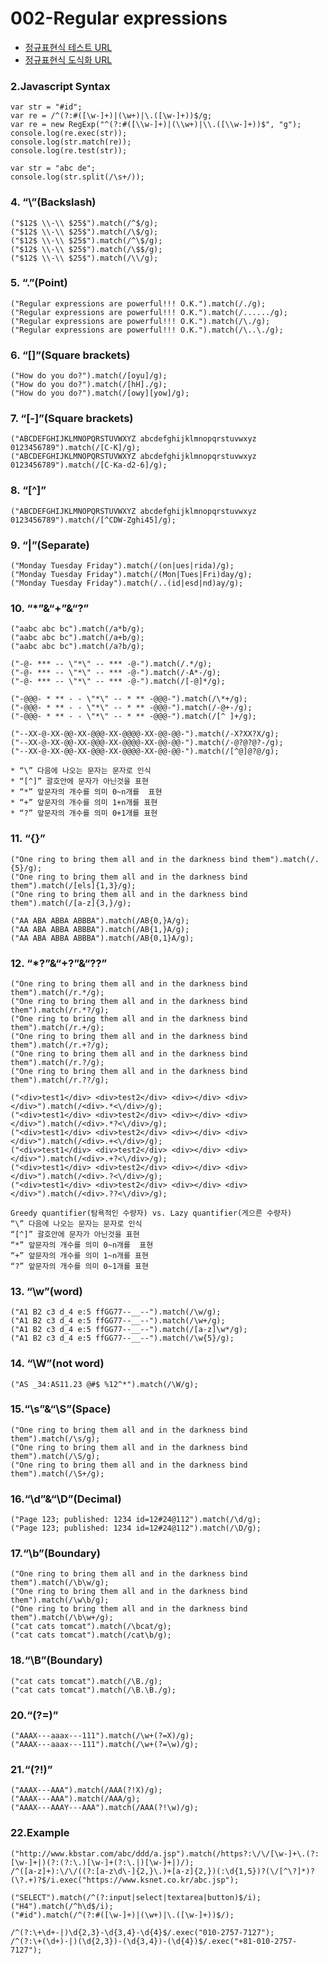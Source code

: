 002-Regular expressions
==========

* [정규표현식 테스트 URL](http://www.regexr.com)
* [정규표현식 도식화 URL](http://www.regexper.com)

### 2.Javascript Syntax
    var str = "#id";
    var re = /^(?:#([\w-]+)|(\w+)|\.([\w-]+))$/g;
    var re = new RegExp("^(?:#([\\w-]+)|(\\w+)|\\.([\\w-]+))$", "g");
    console.log(re.exec(str));
    console.log(str.match(re));
    console.log(re.test(str));

    var str = "abc de";
    console.log(str.split(/\s+/));

### 4. “\”(Backslash)
    ("$12$ \\-\\ $25$").match(/^$/g);
    ("$12$ \\-\\ $25$").match(/\$/g);
    ("$12$ \\-\\ $25$").match(/^\$/g);
    ("$12$ \\-\\ $25$").match(/\$$/g);
    ("$12$ \\-\\ $25$").match(/\\/g);

### 5. “.”(Point)
    ("Regular expressions are powerful!!! O.K.").match(/./g);
    ("Regular expressions are powerful!!! O.K.").match(/....../g);
    ("Regular expressions are powerful!!! O.K.").match(/\./g);
    ("Regular expressions are powerful!!! O.K.").match(/\..\./g);

### 6. “[]”(Square brackets)
    ("How do you do?").match(/[oyu]/g);
    ("How do you do?").match(/[hH]./g);
    ("How do you do?").match(/[owy][yow]/g);

### 7. “[-]”(Square brackets)
    ("ABCDEFGHIJKLMNOPQRSTUVWXYZ abcdefghijklmnopqrstuvwxyz 0123456789").match(/[C-K]/g);
    ("ABCDEFGHIJKLMNOPQRSTUVWXYZ abcdefghijklmnopqrstuvwxyz 0123456789").match(/[C-Ka-d2-6]/g);

### 8. “[^]”
    ("ABCDEFGHIJKLMNOPQRSTUVWXYZ abcdefghijklmnopqrstuvwxyz 0123456789").match(/[^CDW-Zghi45]/g);

### 9. “|”(Separate)
    ("Monday Tuesday Friday").match(/(on|ues|rida)/g);
    ("Monday Tuesday Friday").match(/(Mon|Tues|Fri)day/g);
    ("Monday Tuesday Friday").match(/..(id|esd|nd)ay/g);

### 10. “*”&“+”&“?”
    ("aabc abc bc").match(/a*b/g);
    ("aabc abc bc").match(/a+b/g);
    ("aabc abc bc").match(/a?b/g);

    ("-@- *** -- \"*\" -- *** -@-").match(/.*/g);
    ("-@- *** -- \"*\" -- *** -@-").match(/-A*-/g);
    ("-@- *** -- \"*\" -- *** -@-").match(/[-@]*/g);

    ("-@@@- * ** - - \"*\" -- * ** -@@@-").match(/\*+/g);
    ("-@@@- * ** - - \"*\" -- * ** -@@@-").match(/-@+-/g);
    ("-@@@- * ** - - \"*\" -- * ** -@@@-").match(/[^ ]+/g);

    ("--XX-@-XX-@@-XX-@@@-XX-@@@@-XX-@@-@@-").match(/-X?XX?X/g);
    ("--XX-@-XX-@@-XX-@@@-XX-@@@@-XX-@@-@@-").match(/-@?@?@?-/g);
    ("--XX-@-XX-@@-XX-@@@-XX-@@@@-XX-@@-@@-").match(/[^@]@?@/g);

    * “\” 다음에 나오는 문자는 문자로 인식
    * “[^]” 괄호안에 문자가 아닌것을 표현
    * “*” 앞문자의 개수를 의미 0~n개를  표현
    * “+” 앞문자의 개수를 의미 1+n개를 표현
    * “?” 앞문자의 개수를 의미 0+1개를 표현

### 11. “{}”
    ("One ring to bring them all and in the darkness bind them").match(/.{5}/g);
    ("One ring to bring them all and in the darkness bind them").match(/[els]{1,3}/g);
    ("One ring to bring them all and in the darkness bind them").match(/[a-z]{3,}/g);

    ("AA ABA ABBA ABBBA").match(/AB{0,}A/g);
    ("AA ABA ABBA ABBBA").match(/AB{1,}A/g);
    ("AA ABA ABBA ABBBA").match(/AB{0,1}A/g);

### 12. “*?”&“+?”&“??”
    ("One ring to bring them all and in the darkness bind them").match(/r.*/g);
    ("One ring to bring them all and in the darkness bind them").match(/r.*?/g);
    ("One ring to bring them all and in the darkness bind them").match(/r.+/g);
    ("One ring to bring them all and in the darkness bind them").match(/r.+?/g);
    ("One ring to bring them all and in the darkness bind them").match(/r.?/g);
    ("One ring to bring them all and in the darkness bind them").match(/r.??/g);

    ("<div>test1</div> <div>test2</div> <div></div> <div></div>").match(/<div>.*<\/div>/g);
    ("<div>test1</div> <div>test2</div> <div></div> <div></div>").match(/<div>.*?<\/div>/g);
    ("<div>test1</div> <div>test2</div> <div></div> <div></div>").match(/<div>.+<\/div>/g);
    ("<div>test1</div> <div>test2</div> <div></div> <div></div>").match(/<div>.+?<\/div>/g);
    ("<div>test1</div> <div>test2</div> <div></div> <div></div>").match(/<div>.?<\/div>/g);
    ("<div>test1</div> <div>test2</div> <div></div> <div></div>").match(/<div>.??<\/div>/g);

    Greedy quantifier(탐욕적인 수량자) vs. Lazy quantifier(게으른 수량자)
    “\” 다음에 나오는 문자는 문자로 인식
    “[^]” 괄호안에 문자가 아닌것을 표현
    “*” 앞문자의 개수를 의미 0~n개를  표현
    “+” 앞문자의 개수를 의미 1~n개를 표현
    “?” 앞문자의 개수를 의미 0~1개를 표현

### 13. “\w”(word)
    ("A1 B2 c3 d_4 e:5 ffGG77--__--").match(/\w/g);
    ("A1 B2 c3 d_4 e:5 ffGG77--__--").match(/\w+/g);
    ("A1 B2 c3 d_4 e:5 ffGG77--__--").match(/[a-z]\w*/g);
    ("A1 B2 c3 d_4 e:5 ffGG77--__--").match(/\w{5}/g);

### 14. “\W”(not word)
    ("AS _34:AS11.23 @#$ %12^*").match(/\W/g);

### 15.“\s”&“\S”(Space)
    ("One ring to bring them all and in the darkness bind them").match(/\s/g);
    ("One ring to bring them all and in the darkness bind them").match(/\S/g);
    ("One ring to bring them all and in the darkness bind them").match(/\S+/g);

### 16.“\d”&“\D”(Decimal)
    ("Page 123; published: 1234 id=12#24@112").match(/\d/g);
    ("Page 123; published: 1234 id=12#24@112").match(/\D/g);

### 17.“\b”(Boundary)
    ("One ring to bring them all and in the darkness bind them").match(/\b\w/g);
    ("One ring to bring them all and in the darkness bind them").match(/\w\b/g);
    ("One ring to bring them all and in the darkness bind them").match(/\b\w+/g);
    ("cat cats tomcat").match(/\bcat/g);
    ("cat cats tomcat").match(/cat\b/g);

### 18.“\B”(Boundary)
    ("cat cats tomcat").match(/\B./g);
    ("cat cats tomcat").match(/\B.\B./g);


### 20.“(?=<pattern>)”
    ("AAAX---aaax---111").match(/\w+(?=X)/g);
    ("AAAX---aaax---111").match(/\w+(?=\w)/g);

### 21.“(?!<pattern>)”
    ("AAAX---AAA").match(/AAA(?!X)/g);
    ("AAAX---AAA").match(/AAA/g);
    ("AAAX---AAAY---AAA").match(/AAA(?!\w)/g);

### 22.Example
    ("http://www.kbstar.com/abc/ddd/a.jsp").match(/https?:\/\/[\w-]+\.(?:[\w-]+|)(?:(?:\.)[\w-]+(?:\.|)[\w-]+|)/);
    /^([a-z]+):\/\/((?:[a-z\d\-]{2,}\.)+[a-z]{2,})(:\d{1,5})?(\/[^\?]*)?(\?.+)?$/i.exec("https://www.ksnet.co.kr/abc.jsp");

    ("SELECT").match(/^(?:input|select|textarea|button)$/i);
    ("H4").match(/^h\d$/i);
    ("#id").match(/^(?:#([\w-]+)|(\w+)|\.([\w-]+))$/);

    /^(?:\+\d+-|)\d{2,3}-\d{3,4}-\d{4}$/.exec("010-2757-7127");
    /^(?:\+(\d+)-|)(\d{2,3})-(\d{3,4})-(\d{4})$/.exec("+81-010-2757-7127");
